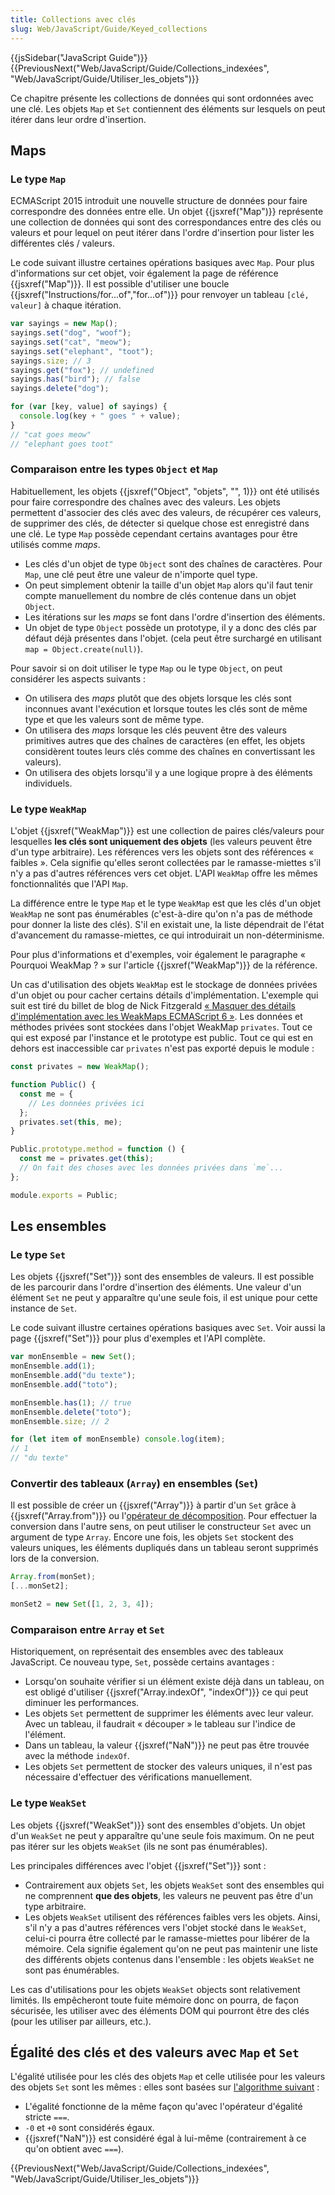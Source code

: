 ```yaml
---
title: Collections avec clés
slug: Web/JavaScript/Guide/Keyed_collections
---
```


{{jsSidebar("JavaScript Guide")}} {{PreviousNext("Web/JavaScript/Guide/Collections_indexées", "Web/JavaScript/Guide/Utiliser_les_objets")}}

Ce chapitre présente les collections de données qui sont ordonnées avec une clé. Les objets `Map` et `Set` contiennent des éléments sur lesquels on peut itérer dans leur ordre d'insertion.

## Maps

### Le type `Map`

ECMAScript 2015 introduit une nouvelle structure de données pour faire correspondre des données entre elle. Un objet {{jsxref("Map")}} représente une collection de données qui sont des correspondances entre des clés ou valeurs et pour lequel on peut itérer dans l'ordre d'insertion pour lister les différentes clés / valeurs.

Le code suivant illustre certaines opérations basiques avec `Map`. Pour plus d'informations sur cet objet, voir également la page de référence {{jsxref("Map")}}. Il est possible d'utiliser une boucle {{jsxref("Instructions/for...of","for...of")}} pour renvoyer un tableau `[clé, valeur]` à chaque itération.

```js
var sayings = new Map();
sayings.set("dog", "woof");
sayings.set("cat", "meow");
sayings.set("elephant", "toot");
sayings.size; // 3
sayings.get("fox"); // undefined
sayings.has("bird"); // false
sayings.delete("dog");

for (var [key, value] of sayings) {
  console.log(key + " goes " + value);
}
// "cat goes meow"
// "elephant goes toot"
```

### Comparaison entre les types `Object` et `Map`

Habituellement, les objets {{jsxref("Object", "objets", "", 1)}} ont été utilisés pour faire correspondre des chaînes avec des valeurs. Les objets permettent d'associer des clés avec des valeurs, de récupérer ces valeurs, de supprimer des clés, de détecter si quelque chose est enregistré dans une clé. Le type `Map` possède cependant certains avantages pour être utilisés comme _maps_.

- Les clés d'un objet de type `Object` sont des chaînes de caractères. Pour `Map`, une clé peut être une valeur de n'importe quel type.
- On peut simplement obtenir la taille d'un objet `Map` alors qu'il faut tenir compte manuellement du nombre de clés contenue dans un objet `Object`.
- Les itérations sur les _maps_ se font dans l'ordre d'insertion des éléments.
- Un objet de type `Object` possède un prototype, il y a donc des clés par défaut déjà présentes dans l'objet. (cela peut être surchargé en utilisant `map = Object.create(null)`).

Pour savoir si on doit utiliser le type `Map` ou le type `Object`, on peut considérer les aspects suivants :

- On utilisera des _maps_ plutôt que des objets lorsque les clés sont inconnues avant l'exécution et lorsque toutes les clés sont de même type et que les valeurs sont de même type.
- On utilisera des _maps_ lorsque les clés peuvent être des valeurs primitives autres que des chaînes de caractères (en effet, les objets considèrent toutes leurs clés comme des chaînes en convertissant les valeurs).
- On utilisera des objets lorsqu'il y a une logique propre à des éléments individuels.

### Le type `WeakMap`

L'objet {{jsxref("WeakMap")}} est une collection de paires clés/valeurs pour lesquelles **les clés sont uniquement des objets** (les valeurs peuvent être d'un type arbitraire). Les références vers les objets sont des références « faibles ». Cela signifie qu'elles seront collectées par le ramasse-miettes s'il n'y a pas d'autres références vers cet objet. L'API `WeakMap` offre les mêmes fonctionnalités que l'API `Map`.

La différence entre le type `Map` et le type `WeakMap` est que les clés d'un objet `WeakMap` ne sont pas énumérables (c'est-à-dire qu'on n'a pas de méthode pour donner la liste des clés). S'il en existait une, la liste dépendrait de l'état d'avancement du ramasse-miettes, ce qui introduirait un non-déterminisme.

Pour plus d'informations et d'exemples, voir également le paragraphe « Pourquoi WeakMap ? » sur l'article {{jsxref("WeakMap")}} de la référence.

Un cas d'utilisation des objets `WeakMap` est le stockage de données privées d'un objet ou pour cacher certains détails d'implémentation. L'exemple qui suit est tiré du billet de blog de Nick Fitzgerald [« Masquer des détails d'implémentation avec les WeakMaps ECMAScript 6 »](http://fitzgeraldnick.com/weblog/53/). Les données et méthodes privées sont stockées dans l'objet WeakMap `privates`. Tout ce qui est exposé par l'instance et le prototype est public. Tout ce qui est en dehors est inaccessible car `privates` n'est pas exporté depuis le module :

```js
const privates = new WeakMap();

function Public() {
  const me = {
    // Les données privées ici
  };
  privates.set(this, me);
}

Public.prototype.method = function () {
  const me = privates.get(this);
  // On fait des choses avec les données privées dans `me`...
};

module.exports = Public;
```

## Les ensembles

### Le type `Set`

Les objets {{jsxref("Set")}} sont des ensembles de valeurs. Il est possible de les parcourir dans l'ordre d'insertion des éléments. Une valeur d'un élément `Set` ne peut y apparaître qu'une seule fois, il est unique pour cette instance de `Set`.

Le code suivant illustre certaines opérations basiques avec `Set`. Voir aussi la page {{jsxref("Set")}} pour plus d'exemples et l'API complète.

```js
var monEnsemble = new Set();
monEnsemble.add(1);
monEnsemble.add("du texte");
monEnsemble.add("toto");

monEnsemble.has(1); // true
monEnsemble.delete("toto");
monEnsemble.size; // 2

for (let item of monEnsemble) console.log(item);
// 1
// "du texte"
```

### Convertir des tableaux (`Array`) en ensembles (`Set`)

Il est possible de créer un {{jsxref("Array")}} à partir d'un `Set` grâce à {{jsxref("Array.from")}} ou l'[opérateur de décomposition](/fr/docs/Web/JavaScript/Reference/Opérateurs/Opérateur_de_décomposition). Pour effectuer la conversion dans l'autre sens, on peut utiliser le constructeur `Set` avec un argument de type `Array`. Encore une fois, les objets `Set` stockent des valeurs uniques, les éléments dupliqués dans un tableau seront supprimés lors de la conversion.

```js
Array.from(monSet);
[...monSet2];

monSet2 = new Set([1, 2, 3, 4]);
```

### Comparaison entre `Array` et `Set`

Historiquement, on représentait des ensembles avec des tableaux JavaScript. Ce nouveau type, `Set`, possède certains avantages :

- Lorsqu'on souhaite vérifier si un élément existe déjà dans un tableau, on est obligé d'utiliser {{jsxref("Array.indexOf", "indexOf")}} ce qui peut diminuer les performances.
- Les objets `Set` permettent de supprimer les éléments avec leur valeur. Avec un tableau, il faudrait « découper » le tableau sur l'indice de l'élément.
- Dans un tableau, la valeur {{jsxref("NaN")}} ne peut pas être trouvée avec la méthode `indexOf`.
- Les objets `Set` permettent de stocker des valeurs uniques, il n'est pas nécessaire d'effectuer des vérifications manuellement.

### Le type `WeakSet`

Les objets {{jsxref("WeakSet")}} sont des ensembles d'objets. Un objet d'un `WeakSet` ne peut y apparaître qu'une seule fois maximum. On ne peut pas itérer sur les objets `WeakSet` (ils ne sont pas énumérables).

Les principales différences avec l'objet {{jsxref("Set")}} sont :

- Contrairement aux objets `Set`, les objets `WeakSet` sont des ensembles qui ne comprennent **que des objets**, les valeurs ne peuvent pas être d'un type arbitraire.
- Les objets `WeakSet` utilisent des références faibles vers les objets. Ainsi, s'il n'y a pas d'autres références vers l'objet stocké dans le `WeakSet`, celui-ci pourra être collecté par le ramasse-miettes pour libérer de la mémoire. Cela signifie également qu'on ne peut pas maintenir une liste des différents objets contenus dans l'ensemble : les objets `WeakSet` ne sont pas énumérables.

Les cas d'utilisations pour les objets `WeakSet` objects sont relativement limités. Ils empêcheront toute fuite mémoire donc on pourra, de façon sécurisée, les utiliser avec des éléments DOM qui pourront être des clés (pour les utiliser par ailleurs, etc.).

## Égalité des clés et des valeurs avec `Map` et `Set`

L'égalité utilisée pour les clés des objets `Map` et celle utilisée pour les valeurs des objets `Set` sont les mêmes : elles sont basées sur [l'algorithme suivant](https://tc39.github.io/ecma262/#sec-samevaluezero) :

- L'égalité fonctionne de la même façon qu'avec l'opérateur d'égalité stricte `===`.
- `-0` et `+0` sont considérés égaux.
- {{jsxref("NaN")}} est considéré égal à lui-même (contrairement à ce qu'on obtient avec `===`).

{{PreviousNext("Web/JavaScript/Guide/Collections_indexées", "Web/JavaScript/Guide/Utiliser_les_objets")}}
